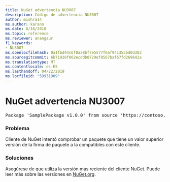 ```yaml
---
title: NuGet advertencia NU3007
description: Código de advertencia NU3007
author: mishra14
ms.author: karann
ms.date: 8/16/2018
ms.topic: reference
ms.reviewer: anangaur
f1_keywords:
- NU3007
ms.openlocfilehash: 0a1fbd44c6f8aa8bf7e5577f6af94c353bd0d383
ms.sourcegitcommit: 6b71926f062ecddb8729ef8567baf67fd269642a
ms.translationtype: MT
ms.contentlocale: es-ES
ms.lasthandoff: 04/22/2019
ms.locfileid: "59931909"
---
```

# <a name="nuget-warning-nu3007"></a>NuGet advertencia NU3007

<pre>Package 'SamplePackage v1.0.0' from source 'https://contoso.com/index.json': The package signature format version is not supported. Updating your client may solve this problem.</pre>

### <a name="issue"></a>Problema

Cliente de NuGet intentó comprobar un paquete que tiene un valor superior versión de la firma de paquete a la compatibles con este cliente.


### <a name="solution"></a>Soluciones

Asegúrese de que utiliza la versión más reciente del cliente NuGet. Puede leer más sobre las versiones en [NuGet.org](https://www.nuget.org/downloads).



